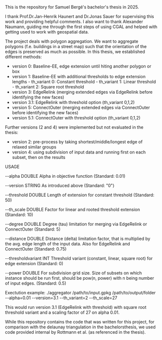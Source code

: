 This is the repository for Samuel Bergé's bachelor's thesis in 2025.


I thank Prof.Dr.Jan-Henrik Haunert and Dr.Jonas Sauer for supervising this work and providing helpful comments. I also 
want to thank Alexander Naumann, guiding me through the first steps of using CGAL and helped with getting used to work
with geospatial data.


The project deals with polygon aggregation. We want to aggregate polygons (f.e. buildings in a street map) such that
the orientation of the edges is preserved as much as possible. In this thesis, we established different methods:

- version 0: Baseline-EE, edge extension until hiting another polygon or box
- version 1: Baseline-EE with additional thresholds to edge extension lengths
            - th_variant 0: Constant threshold
            - th_variant 1: Linear threshold
            - th_variant 2: Square root threshold
- version 3: EdgeRelink (merging extended edges via EdgeRelink before identifying the new faces)
- version 3.1: EdgeRelink with threshold option (th_variant 0,1,2)
- version 5: ConnectOuter (merging extended edges via ConnectOuter before identifying the new faces)
- version 5.1: ConnectOuter with threshold option (th_variant 0,1,2)

Further versions (2 and 4) were implemented but not evaluated in the thesis:
- version 2: pre-process by taking shortest/middle/longest edge of relaxed similar groups
- version 4: using subdivision of input data and running first on each subset, then on the results


USAGE

--alpha DOUBLE
Alpha in objective function (Standard: 0.01)

--version STRING 
As introduced above (Standard: "0")

--threshold DOUBLE
Length of extension for constant threshold (Standard: 50)

--th_scale DOUBLE
Factor for linear and rooted threshold extension (Standard: 10)

--degree DOUBLE
Degree (tau) limitation for merging via EdgeRelink or ConnectOuter (Standard: 5)

--distance DOUBLE
Distance (delta) limitation factor, that is multiplied by the avg. edge length of the input data. 
Also for EdgeRelink and ConnectOuter (Standard: 0.75)


--thresholdvariant INT
Threshold variant (constant, linear, square root) for edge extension (Standard: 0)

--power DOUBLE
For subdivision grid size. Size of subsets on which instance should be run first, should be pow(n, power) with n being
number of input edges. (Standard: 0.5)


Exectution example:
./aggregator /path/to/input.gpkg /path/to/output/folder --alpha=0.01 --version=3.1 --th_variant=2 --th_scale=27

This would run version 3.1 (EdgeRelink with threshold) with square root threshold variant and a scaling factor of 27 on
alpha 0.01. 


While this repository contains the code that was written for this project, for comparison with the delaunay triangulation
in the bachelorsthesis, we used code provided internal by Rottmann et al. (as referenced in the thesis).




